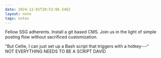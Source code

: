 ```yaml
---
date: 2024-12-01T20:53:06.546Z
layout: note
tags: notes
---
```

Fellow SSG adherents. Install a git based CMS. Join us in the light of simple posting flow without sacrificed customization.

"But Cellie, I can just set up a Bash script that triggers with a hotkey---"
NOT EVERYTHING NEEDS TO BE A SCRIPT DAVID
